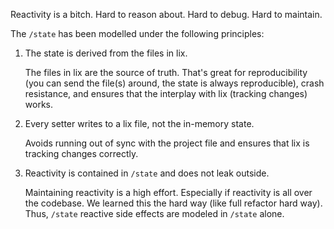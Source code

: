 Reactivity is a bitch. Hard to reason about. Hard to debug. Hard to maintain.

The `/state` has been modelled under the following principles:

1. The state is derived from the files in lix.

   The files in lix are the source of truth. That's great for
   reproducibility (you can send the file(s) around, the state
   is always reproducible), crash resistance, and ensures that
   the interplay with lix (tracking changes) works.

2. Every setter writes to a lix file, not the in-memory state.

   Avoids running out of sync with the project file and ensures
   that lix is tracking changes correctly.

3. Reactivity is contained in `/state` and does not leak outside.

   Maintaining reactivity is a high effort. Especially if reactivity
   is all over the codebase. We learned this the hard way
   (like full refactor hard way). Thus, `/state` reactive side effects
   are modeled in `/state` alone.
